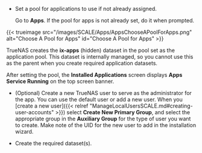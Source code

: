 &NewLine;

* Set a pool for applications to use if not already assigned.
  
  Go to **Apps**. If the pool for apps is not already set, do it when prompted.

 {{< trueimage src="/images/SCALE/Apps/AppsChooseAPoolForApps.png" alt="Choose A Pool for Apps" id="Choose A Pool for Apps" >}}
  
  TrueNAS creates the **ix-apps** (hidden) dataset in the pool set as the application pool.
  This dataset is internally managed, so you cannot use this as the parent when you create required application datasets.

  After setting the pool, the **Installed Applications** screen displays **Apps Service Running** on the top screen banner.

* (Optional) Create a new TrueNAS user to serve as the administrator for the app.
  You can use the default user or add a new user.
  When you [create a new user]({{< relref "ManageLocalUsersSCALE.md#creating-user-accounts" >}}) select **Create New Primary Group**, and select the appropriate group in the **Auxiliary Group** for the type of user you want to create. Make note of the UID for the new user to add in the installation wizard.

* Create the required dataset(s).